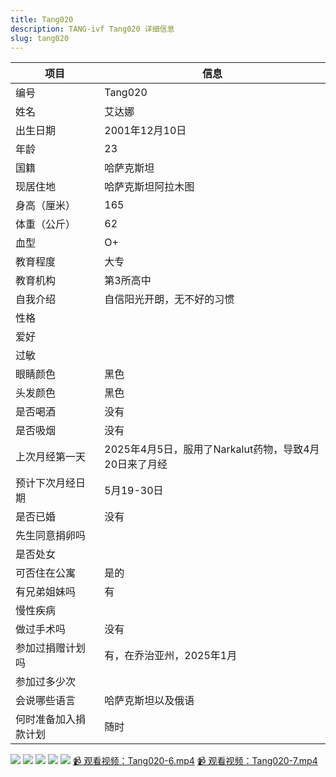 ```yaml
---
title: Tang020
description: TANG-ivf Tang020 详细信息
slug: tang020
---
```


| 项目           | 信息                                                         |
| -------------- | ------------------------------------------------------------ |
| 编号           | Tang020                                                      |
| 姓名           | 艾达娜                                                       |
| 出生日期       | 2001年12月10日                                               |
| 年龄           | 23                                                           |
| 国籍           | 哈萨克斯坦                                                   |
| 现居住地       | 哈萨克斯坦阿拉木图                                           |
| 身高（厘米）   | 165                                                          |
| 体重（公斤）   | 62                                                           |
| 血型           | O+                                                           |
| 教育程度       | 大专                                                         |
| 教育机构       | 第3所高中                                                    |
| 自我介绍       | 自信阳光开朗，无不好的习惯                                   |
| 性格           |                                                              |
| 爱好           |                                                              |
| 过敏           |                                                              |
| 眼睛颜色       | 黑色                                                         |
| 头发颜色       | 黑色                                                         |
| 是否喝酒       | 没有                                                         |
| 是否吸烟       | 没有                                                         |
| 上次月经第一天 | 2025年4月5日，服用了Narkalut药物，导致4月20日来了月经        |
| 预计下次月经日期 | 5月19-30日                                                  |
| 是否已婚       | 没有                                                         |
| 先生同意捐卵吗 |                                                              |
| 是否处女       |                                                              |
| 可否住在公寓   | 是的                                                         |
| 有兄弟姐妹吗   | 有                                                           |
| 慢性疾病       |                                                              |
| 做过手术吗     | 没有                                                         |
| 参加过捐赠计划吗 | 有，在乔治亚州，2025年1月                                   |
| 参加过多少次   |                                                              |
| 会说哪些语言   | 哈萨克斯坦以及俄语                                           |
| 何时准备加入捐款计划 | 随时                                                    |

![](media/Tang020-1.jpg)
![](media/Tang020-2.jpg)
![](media/Tang020-3.jpg)
![](media/Tang020-4.jpg)
![](media/Tang020-5.jpg)
[📹 观看视频：Tang020-6.mp4](/Tang020-6.mp4)
[📹 观看视频：Tang020-7.mp4](/Tang020-7.mp4)